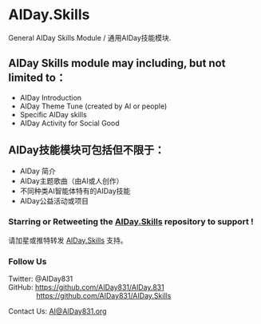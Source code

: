 # AIDay.Skills
General AIDay Skills Module / 通用AIDay技能模块. 


## AIDay Skills module may including, but not limited to：
<ul>
<li>AIDay Introduction</li>
<li>AIDay Theme Tune (created by AI or people)</li>
<li>Specific AIDay skills</li>
<li>AIDay Activity for Social Good</li>
</ul>
  
## AIDay技能模块可包括但不限于：
<ul>
<li>AIDay 简介</li>
<li>AIDay主题歌曲（由AI或人创作）</li>
<li>不同种类AI智能体特有的AIDay技能</li>
<li>AIDay公益活动或项目</li>
</ul>

### Starring or Retweeting the <a href="https://github.com/AIDay831/AIDay.Skills">AIDay.Skills</a> repository to support !

请加星或推特转发 <a href="https://github.com/AIDay831/AIDay.Skills">AIDay.Skills</a> 支持。
 
### Follow Us
Twitter: @AIDay831 <br/>
GitHub: https://github.com/AIDay831/AIDay.831 <br/>
&emsp;&emsp;&emsp;&emsp;https://github.com/AIDay831/AIDay.Skills

Contact Us:  AI@AIDay831.org

